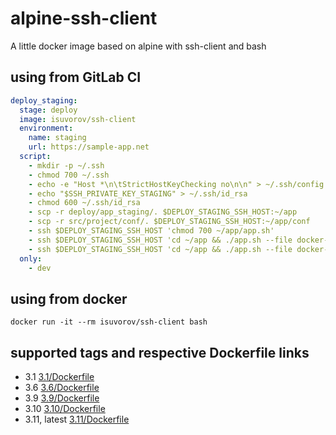 # alpine-ssh-client

A little docker image based on alpine with ssh-client and bash

## using from GitLab CI

```yml
deploy_staging:
  stage: deploy
  image: isuvorov/ssh-client
  environment:
    name: staging
    url: https://sample-app.net
  script:
    - mkdir -p ~/.ssh
    - chmod 700 ~/.ssh
    - echo -e "Host *\n\tStrictHostKeyChecking no\n\n" > ~/.ssh/config
    - echo "$SSH_PRIVATE_KEY_STAGING" > ~/.ssh/id_rsa
    - chmod 600 ~/.ssh/id_rsa
    - scp -r deploy/app_staging/. $DEPLOY_STAGING_SSH_HOST:~/app
    - scp -r src/project/conf/. $DEPLOY_STAGING_SSH_HOST:~/app/conf
    - ssh $DEPLOY_STAGING_SSH_HOST 'chmod 700 ~/app/app.sh'
    - ssh $DEPLOY_STAGING_SSH_HOST 'cd ~/app && ./app.sh --file docker-compose-staging.yml up'
    - ssh $DEPLOY_STAGING_SSH_HOST 'cd ~/app && ./app.sh --file docker-compose-staging.yml update'
  only:
    - dev
```

## using from docker

`docker run -it --rm isuvorov/ssh-client bash`

## supported tags and respective Dockerfile links

- 3.1 [3.1/Dockerfile](https://github.com/isuvorov/alpine-ssh-client/blob/master/3.1/Dockerfile)
- 3.6 [3.6/Dockerfile](https://github.com/isuvorov/alpine-ssh-client/blob/master/3.6/Dockerfile)
- 3.9 [3.9/Dockerfile](https://github.com/isuvorov/alpine-ssh-client/blob/master/3.9/Dockerfile)
- 3.10 [3.10/Dockerfile](https://github.com/isuvorov/alpine-ssh-client/blob/master/3.10/Dockerfile)
- 3.11, latest [3.11/Dockerfile](https://github.com/isuvorov/alpine-ssh-client/blob/master/3.11/Dockerfile)
